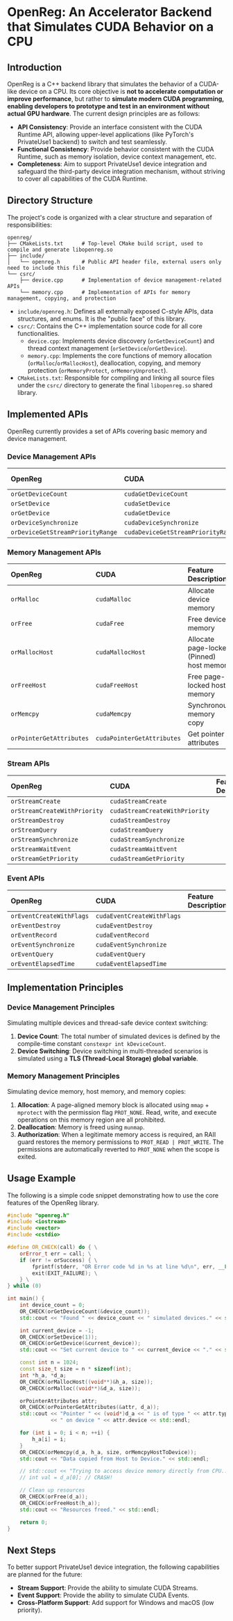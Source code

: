 # OpenReg: An Accelerator Backend that Simulates CUDA Behavior on a CPU

## Introduction

OpenReg is a C++ backend library that simulates the behavior of a CUDA-like device on a CPU. Its core objective is **not to accelerate computation or improve performance**, but rather to **simulate modern CUDA programming, enabling developers to prototype and test in an environment without actual GPU hardware**. The current design principles are as follows:

* **API Consistency**: Provide an interface consistent with the CUDA Runtime API, allowing upper-level applications (like PyTorch's PrivateUse1 backend) to switch and test seamlessly.
* **Functional Consistency**: Provide behavior consistent with the CUDA Runtime, such as memory isolation, device context management, etc.
* **Completeness**: Aim to support PrivateUse1 device integration and safeguard the third-party device integration mechanism, without striving to cover all capabilities of the CUDA Runtime.

## Directory Structure

The project's code is organized with a clear structure and separation of responsibilities:

```text
openreg/
├── CMakeLists.txt      # Top-level CMake build script, used to compile and generate libopenreg.so
├── include/
│   └── openreg.h       # Public API header file, external users only need to include this file
└── csrc/
    ├── device.cpp      # Implementation of device management-related APIs
    └── memory.cpp      # Implementation of APIs for memory management, copying, and protection
```

* `include/openreg.h`: Defines all externally exposed C-style APIs, data structures, and enums. It is the "public face" of this library.
* `csrc/`: Contains the C++ implementation source code for all core functionalities.
  * `device.cpp`: Implements device discovery (`orGetDeviceCount`) and thread context management (`orSetDevice`/`orGetDevice`).
  * `memory.cpp`: Implements the core functions of memory allocation (`orMalloc`/`orMallocHost`), deallocation, copying, and memory protection (`orMemoryProtect`, `orMemoryUnprotect`).
* `CMakeLists.txt`: Responsible for compiling and linking all source files under the `csrc/` directory to generate the final `libopenreg.so` shared library.

## Implemented APIs

OpenReg currently provides a set of APIs covering basic memory and device management.

### Device Management APIs

| OpenReg                          | CUDA                               | Feature Description                           |
| :------------------------------- | :--------------------------------- | :-------------------------------------------- |
| `orGetDeviceCount`               | `cudaGetDeviceCount`               | |
| `orSetDevice`                    | `cudaSetDevice`                    | |
| `orGetDevice`                    | `cudaGetDevice`                    | |
| `orDeviceSynchronize`            | `cudaDeviceSynchronize`            | |
| `orDeviceGetStreamPriorityRange` | `cudaDeviceGetStreamPriorityRange` | |

### Memory Management APIs

| OpenReg                  | CUDA                       | Feature Description                       |
| :----------------------- | :------------------------- | :---------------------------------------- |
| `orMalloc`               | `cudaMalloc`               | Allocate device memory                    |
| `orFree`                 | `cudaFree`                 | Free device memory                        |
| `orMallocHost`           | `cudaMallocHost`           | Allocate page-locked (Pinned) host memory |
| `orFreeHost`             | `cudaFreeHost`             | Free page-locked host memory              |
| `orMemcpy`               | `cudaMemcpy`               | Synchronous memory copy                   |
| `orPointerGetAttributes` | `cudaPointerGetAttributes` | Get pointer attributes                    |

### Stream APIs

| OpenReg                      | CUDA                           | Feature Description                        |
| :--------------------------- | :----------------------------- | :----------------------------------------- |
| `orStreamCreate`             | `cudaStreamCreate`             |  |
| `orStreamCreateWithPriority` | `cudaStreamCreateWithPriority` |  |
| `orStreamDestroy`            | `cudaStreamDestroy`            |  |
| `orStreamQuery`              | `cudaStreamQuery`              |  |
| `orStreamSynchronize`        | `cudaStreamSynchronize`        |  |
| `orStreamWaitEvent`          | `cudaStreamWaitEvent`          |  |
| `orStreamGetPriority`        | `cudaStreamGetPriority`        |  |

### Event APIs

| OpenReg                  | CUDA                       | Feature Description                        |
| :----------------------- | :------------------------- | :----------------------------------------- |
| `orEventCreateWithFlags` | `cudaEventCreateWithFlags` | |
| `orEventDestroy`         | `cudaEventDestroy`         | |
| `orEventRecord`          | `cudaEventRecord`          | |
| `orEventSynchronize`     | `cudaEventSynchronize`     | |
| `orEventQuery`           | `cudaEventQuery`           | |
| `orEventElapsedTime`     | `cudaEventElapsedTime`     | |

## Implementation Principles

### Device Management Principles

Simulating multiple devices and thread-safe device context switching:

1. **Device Count**: The total number of simulated devices is defined by the compile-time constant `constexpr int kDeviceCount`.
2. **Device Switching**: Device switching in multi-threaded scenarios is simulated using a **TLS (Thread-Local Storage) global variable**.

### Memory Management Principles

Simulating device memory, host memory, and memory copies:

1. **Allocation**: A page-aligned memory block is allocated using `mmap` + `mprotect` with the permission flag `PROT_NONE`. Read, write, and execute operations on this memory region are all prohibited.
2. **Deallocation**: Memory is freed using `munmap`.
3. **Authorization**: When a legitimate memory access is required, an RAII guard restores the memory permissions to `PROT_READ | PROT_WRITE`. The permissions are automatically reverted to `PROT_NONE` when the scope is exited.

## Usage Example

The following is a simple code snippet demonstrating how to use the core features of the OpenReg library.

```cpp
#include "openreg.h"
#include <iostream>
#include <vector>
#include <cstdio>

#define OR_CHECK(call) do { \
    orError_t err = call; \
    if (err != orSuccess) { \
        fprintf(stderr, "OR Error code %d in %s at line %d\n", err, __FILE__, __LINE__); \
        exit(EXIT_FAILURE); \
    } \
} while (0)

int main() {
    int device_count = 0;
    OR_CHECK(orGetDeviceCount(&device_count));
    std::cout << "Found " << device_count << " simulated devices." << std::endl;

    int current_device = -1;
    OR_CHECK(orSetDevice(1));
    OR_CHECK(orGetDevice(&current_device));
    std::cout << "Set current device to " << current_device << "." << std::endl;

    const int n = 1024;
    const size_t size = n * sizeof(int);
    int *h_a, *d_a;
    OR_CHECK(orMallocHost((void**)&h_a, size));
    OR_CHECK(orMalloc((void**)&d_a, size));

    orPointerAttributes attr;
    OR_CHECK(orPointerGetAttributes(&attr, d_a));
    std::cout << "Pointer " << (void*)d_a << " is of type " << attr.type
              << " on device " << attr.device << std::endl;

    for (int i = 0; i < n; ++i) {
        h_a[i] = i;
    }
    OR_CHECK(orMemcpy(d_a, h_a, size, orMemcpyHostToDevice));
    std::cout << "Data copied from Host to Device." << std::endl;

    // std::cout << "Trying to access device memory directly from CPU..." << std::endl;
    // int val = d_a[0]; // CRASH!

    // Clean up resources
    OR_CHECK(orFree(d_a));
    OR_CHECK(orFreeHost(h_a));
    std::cout << "Resources freed." << std::endl;

    return 0;
}
```

## Next Steps

To better support PrivateUse1 device integration, the following capabilities are planned for the future:

* **Stream Support**: Provide the ability to simulate CUDA Streams.
* **Event Support**: Provide the ability to simulate CUDA Events.
* **Cross-Platform Support**: Add support for Windows and macOS (low priority).

